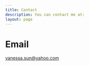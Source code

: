 ```yaml
---
title: Contact
description: You can contact me at:
layout: page
---
```


# Email

vanessa.sun@yahoo.com
